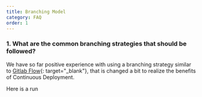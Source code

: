```yaml
---
title: Branching Model
category: FAQ
order: 1
---
```


### **1\. What are the common branching strategies that should be followed?**

We have so far positive experience with using a branching strategy similar to [Gitlab Flow](https://docs.gitlab.com/ee/topics/gitlab_flow.html#production-branch-with-gitlab-flow){: target="_blank"}, that is changed a bit to realize the benefits of Continuous Deployment.

Here is a run

&nbsp;
